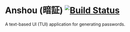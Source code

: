 # Anshou (暗証) [![Build Status][travis-image]][travis]

A text-based UI (TUI) application for generating passwords.

[travis-image]: https://travis-ci.org/mikong/anshou.svg?branch=master
[travis]: https://travis-ci.org/mikong/anshou
